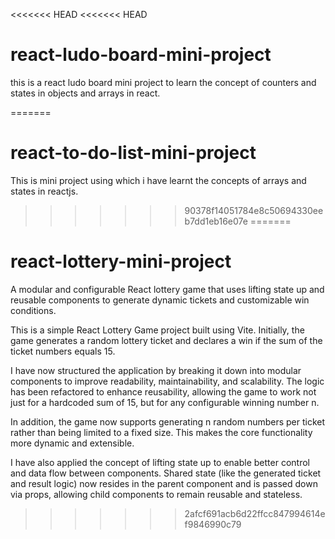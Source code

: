 <<<<<<< HEAD
<<<<<<< HEAD
# react-ludo-board-mini-project 
this is a react ludo board mini project to learn the concept of counters and states in objects and arrays in react.

=======
# react-to-do-list-mini-project
This is mini project using which i have learnt the concepts of arrays and states in reactjs.
>>>>>>> 90378f14051784e8c50694330eeb7dd1eb16e07e
=======
# react-lottery-mini-project
A modular and configurable React lottery game that uses lifting state up and reusable components to generate dynamic tickets and customizable win conditions.

This is a simple React Lottery Game project built using Vite. Initially, the game generates a random lottery ticket and declares a win if the sum of the ticket numbers equals 15.

I have now structured the application by breaking it down into modular components to improve readability, maintainability, and scalability. The logic has been refactored to enhance reusability, allowing the game to work not just for a hardcoded sum of 15, but for any configurable winning number n.

In addition, the game now supports generating n random numbers per ticket rather than being limited to a fixed size. This makes the core functionality more dynamic and extensible.

I have also applied the concept of lifting state up to enable better control and data flow between components. Shared state (like the generated ticket and result logic) now resides in the parent component and is passed down via props, allowing child components to remain reusable and stateless.

>>>>>>> 2afcf691acb6d22ffcc847994614ef9846990c79
